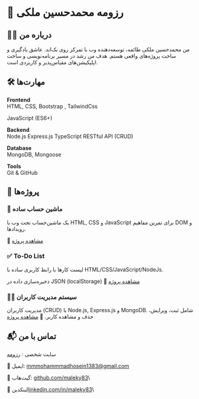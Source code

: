 # 📌 رزومه محمدحسین ملکی

## 👨‍💻 درباره من

من محمدحسین ملکی طائمه، توسعه‌دهنده وب با تمرکز روی بک‌اند.
عاشق یادگیری و ساخت پروژه‌های واقعی هستم.
هدف من رشد در مسیر برنامه‌نویسی و ساخت اپلیکیشن‌های مقیاس‌پذیر و کاربردی است.

## 🛠️ مهارت‌ها

**Frontend**\
HTML, CSS, Bootstrap , TailwindCss

JavaScript (ES6+)

**Backend**\
Node.js
Express.js
TypeScript
RESTful API (CRUD)

**Database**\
MongoDB, Mongoose

**Tools**\
Git & GitHub

## 🚀 پروژه‌ها

### 🧮 ماشین حساب ساده

یک ماشین‌حساب تحت وب با HTML, CSS و JavaScript برای تمرین مفاهیم DOM و رویدادها.

🔗 [مشاهده پروژه](https://maleky83.github.io/calculator/)


### ✅ To-Do List

لیست کارها با رابط کاربری ساده با HTML/CSS/JavaScript/NodeJs.

ذخیره‌سازی داده در JSON (localStorage)
    🔗 [مشاهده پروژه](https://maleky83.github.io/todo-app/)
    


### 👨‍💻 سیستم مدیریت کاربران

مدیریت کاربران (CRUD) با Node.js, Express.js و MongoDB.
شامل ثبت، ویرایش، حذف و مشاهده کاربر.
    🔗 [مشاهده پروژه](https://maleky83.github.io/controllerUsers/)



## 📬 تماس با من

سایت شخصی : [رزومه](https://maleky83.github.io/resume/)

📧 ایمیل: mmmohammmadhosein1383@gmail.com

🐙 گیت‌هاب: [github.com/maleky83](https://github.com/maleky83)\

🔗 لینکدین[linkedin.com/in/maleky83](https://www.linkedin.com/in/maleky83/)\
